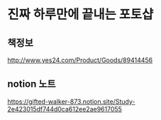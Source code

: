 # 진짜 하루만에 끝내는 포토샵

## 책정보
http://www.yes24.com/Product/Goods/89414456

## notion 노트
https://gifted-walker-873.notion.site/Study-2e423015df744d0ca612ee2ae9617055
